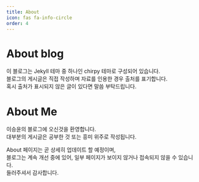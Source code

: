 ```yaml
---
title: About
icon: fas fa-info-circle
order: 4
---
```


<!-- > Add Markdown syntax content to file `_tabs/about.md`{: .filepath } and it will show up on this page.
{: .prompt-tip } -->
# About blog
이 블로그는 Jekyll 테마 중 하나인 chirpy 테마로 구성되어 있습니다.  
블로그의 게시글은 직접 작성하며 자료를 인용한 경우 출처를 표기합니다.  
혹시 출처가 표시되지 않은 글이 있다면 말씀 부탁드립니다.

# About Me
이승윤의 블로그에 오신것을 환영합니다.  
대부분의 게시글은 공부한 것 또는 흥미 위주로 작성됩니다.  
  
About 페이지는 곧 상세히 업데이트 할 예정이며,  
블로그는 계속 개선 중에 있어, 일부 페이지가 보이지 않거나 접속되지 않을 수 있습니다.  
들러주셔서 감사합니다.  
